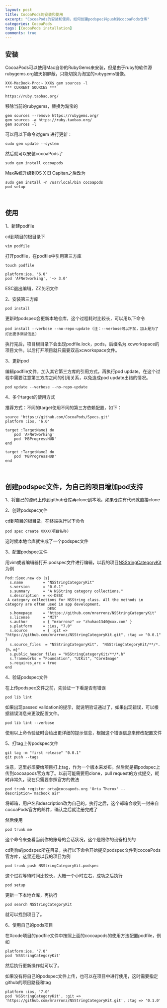 ```yaml
---
layout: post
title: CocoaPods的安装和使用
excerpt: "CocoaPods的安装和使用，如何创建podspec并push到cocoaPods仓库"
categories: CocoaPods
tags: [CocoaPods installation]
comments: true
---
```


## 安装

CocoaPods可以使用Mac自带的RubyGems来安装，但是由于ruby的软件源rubygems.org被天朝屏蔽，只能切换为淘宝的rubygems镜像。

```
XXX-MacBook-Pro:~ XXX$ gem sources -l
*** CURRENT SOURCES ***

https://ruby.taobao.org/
```
移除当前的rubygems，替换为淘宝的

```
gem sources --remove https://rubygems.org/
gem sources -a https://ruby.taobao.org/
gem sources -l
```
可以用以下命令对gem 进行更新：

```
sudo gem update --system
```
然后就可以安装cocoaPods了

```
sudo gem install cocoapods
```
Max系统升级到OS X EI Capitan之后改为

```
sudo gem install -n /usr/local/bin cocoapods
pod setup
```
<br/>

## 使用

1、新建podfile

cd到项目的根目录下

```
vim podfile
```
打开podfile，在podfile中引用第三方库

```
touch podfile
```

```
platform:ios, '6.0'   
pod 'AFNetworking', '~> 3.0'
```
ESC退出编辑，ZZ关闭文件

2、安装第三方库

```
pod install
```
更新时podspec会更新本地仓库，这个过程耗时比较长，可以用以下命令

```
pod install --verbose --no-repo-update (注：--verbose可以不加，加上是为了打出更多调试信息)
```

执行完后，项目根目录下会出现podfile.lock，pods，后缀名为.xcworkspace的项目文件。以后打开项目就只需要双击xcworkspace文件。
<br/>

3、更新pod

编辑podfile文件，加入其它第三方库的引用方式，再执行pod update。在这个过程中需要注意第三方库之间的引用关系，以免造成pod update出错的情况。

```
pod update --verbose --no-repo-update
```

4、多个target的使用方式

推荐方式：不同的target使用不同的第三方依赖配置，如下：

```
source 'https://github.com/CocoaPods/Specs.git'
platform :ios, '6.0'

target :TargetName1 do
    pod 'AFNetworking'
    pod 'MBProgressHUD'
end

target :TargetName2 do
    pod 'MBProgressHUD'
end
```
<br/>

## 创建podspec文件，为自己的项目增加pod支持

1、将自己的源码上传到github仓库再clone到本地，如果仓库有代码就直接clone

2、创建podspec文件

cd到项目的根目录，在终端执行以下命令

```
pod spec create XXXX(项目名称)
```
这时候本地仓库就生成了一个podspec文件

3、配置podspec文件

用vim或者编辑器打开.podspec文件进行编辑，以我的项目[NSStringCategoryKit](https://github.com/mrarronz/NSStringCategoryKit)为例

```
Pod::Spec.new do |s|
  s.name         = "NSStringCategoryKit"
  s.version      = "0.0.1"
  s.summary      = "A NSString category collections."
  s.description  = <<-DESC
 A category collections for NSString class. All the methods in category are often used in app development.
                   DESC
  s.homepage     = "https://github.com/mrarronz/NSStringCategoryKit"
  s.license      = "MIT"
  s.author       = { "mrarronz" => "zhuhao1340@xxx.com" }
  s.platform     = :ios, "7.0"
  s.source       = { :git => "https://github.com/mrarronz/NSStringCategoryKit.git", :tag => "0.0.1" }
  s.source_files  = "NSStringCategoryKit"， "NSStringCategoryKit/**/*.{h，m}"
  s.public_header_files = "NSStringCategoryKit/**/*.h"
  s.frameworks = "Foundation", "UIKit", "CoreImage"
  s.requires_arc = true
end
```

4、验证podspec文件

在上传podspec文件之前，先验证一下看是否有错误

```
pod lib lint
```
如果出现passed validation的提示，就说明验证通过了，如果出现错误，可以根据错误消息来更改配置文件。

```
pod lib lint --verbose
```
使用以上命令验证时会给出更详细的提示信息，根据这个错误信息来修改配置文件

5、打tag上传podspec文件

```
git tag -m "first release" "0.0.1"
git push --tags
```
注意，这里必须要给项目打上tag，作为一个版本来发布。然后就是把podspec上传到cocoapods官方库了。以前可能需要用clone，pull request的方式提交，耗时非常久，现在只需要参照官方的做法

```
pod trunk register orta@cocoapods.org 'Orta Therox' --description='macbook air'
```
将邮箱，用户名和description改为自己的，执行之后，这个邮箱会收到一封来自cocoaPods官方的邮件，确认之后就注册完成了

然后使用

```
pod trunk me
```
这个命令来查看当前你的账号的会话状况，这个是跟你的设备相关的

cd到你的podspec所在目录，执行以下命令开始提交podspec文件到cocoaPods官方库，这里还是以我的项目为例

```
pod trunk push NSStringCategoryKit.podspec
```
这个过程等待时间比较长，大概一个小时左右，成功之后执行

```
pod setup
```
更新一下本地仓库，再执行

```
pod search NSStringCategoryKit
```
就可以找到项目了。

6、使用自己的pods项目

在Xcode项目的podfile文件中按照上面的cocoapods的使用方法配置podfile，例如

```
platform:ios, '7.0'   
pod 'NSStringCategoryKit'
```
然后执行更新操作就可以了。

如果没有将自己的podspec文件上传，也可以在项目中进行使用，这时需要指定github的项目路径和tag

```
platform :ios, '7.0'
pod 'NSStringCategoryKit', :git => 'https://github.com/mrarronz/NSStringCategoryKit.git', :tag => '0.1.0'
```